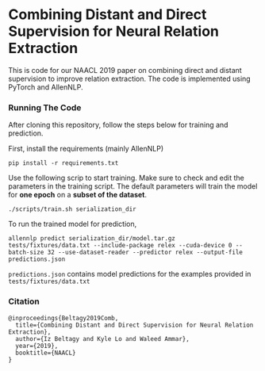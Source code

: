 # Combining Distant and Direct Supervision for Neural Relation Extraction
This is code for our NAACL 2019 paper on combining direct and distant supervision to improve relation extraction. The code is implemented using PyTorch and AllenNLP. 

### Running The Code
After cloning this repository, follow the steps below for training and prediction.

First, install the requirements (mainly AllenNLP)
```
pip install -r requirements.txt
```

Use the following scrip to start training. Make sure to check and edit the parameters in the training script. The default parameters will train the model for **one epoch** on a **subset of the dataset**. 
```
./scripts/train.sh serialization_dir
```

To run the trained model for prediction, 
```
allennlp predict serialization_dir/model.tar.gz tests/fixtures/data.txt --include-package relex --cuda-device 0 --batch-size 32 --use-dataset-reader --predictor relex --output-file predictions.json
```
`predictions.json` contains model predictions for the examples provided in `tests/fixtures/data.txt`


### Citation
```
@inproceedings{Beltagy2019Comb,
  title={Combining Distant and Direct Supervision for Neural Relation Extraction},
  author={Iz Beltagy and Kyle Lo and Waleed Ammar},
  year={2019},
  booktitle={NAACL}
}
```
